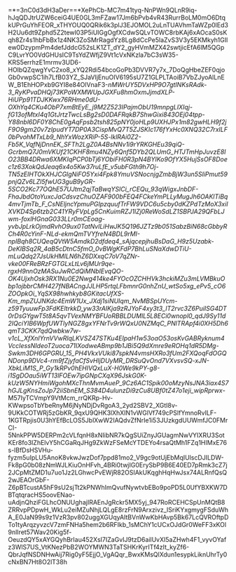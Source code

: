 =*=3nC0d3dH3aDer==*XePhCb-MC7m41tyq-NnPWn9QLnR9iq-hJqQDJtrUZW6ceiG4UE0GL3mFZaw17Jm6bPvb4vR43RurrBoLM0mO6DtqkUPrGuYhFEOR_xTHYOUQ0QRik6k3plJ3EJOMOL2uLnTUAVhmTaWZp0lEd3H2Uu6dt9Zphd5Z2tewI03P5iUIGgOgfXCdwSQLvTOWC8rbKAj6xAOcaS0sKqh8Zr4s1hbFbBx1z4NK3ZoSMrRagdYz8Lg8dCcPe5laZvS3V3y5EKMkyh1GIlew0DzypmPm4defJddcG52sLK1ZT_dY2_gyHVmMZX42swtjicEfA6lM5QGpC9LvrYO0VdGHUsIC9TsYdZWfjZ9Vt1cVxNKzla7bC3sW35-KRS5errhzE1mrmv3UD6-HOlbQZqwgYvC2xo8_xYQ2Rdi54bcoGoPb3DVVR7y7x_7DoQgHbeZEF0qjoGb0vwpSC1ih7LfB03YZ_SJaVIjEnuOIV6195sU7Z1GLPLTAoiB7VbZJyoAlLnEW_B1EhHOPxb9GYI8e84OlVnaF3-_nMWrUY5DVxHP9O7gtINKsRAdk-3_RyKPvaDHQj73KPoWXMWUpJGXFu8hmOxmJjmdXLP-HiUPp91TDJKKwx76RHme0dU-OXhYq4CKu4ObP7xmBtEyE_j9M2Z523IPajmObU19mnpgLIXIqj-fG13ofMtxI4q1GtJrtzTwcLsBg2sD0DAFRqkB7ShwGixi843OEj04tpp-Y88nbl6DF0Y8ChE0gAqFpsb2tsh825pNY0joHLp9UXHJPx1m82gwHLH9f2jF9O9gm20v7zIpudYT7DP0A3CispMvQ7T5ZJSKIc176fYxHc0XNQ32C7rxILF0bPvohMTxLb9_NhYxWozXRiP-5S-lklRAi0Z2-Fb5K_VqfNjDnnEK_SFTh2LgZ0A4BsNNv1i9rYRKGHEu39qiQ-GcrbmQ7J0mVKUf21CKHF8mu4NZy6Qnf5DYb2QLUmG_HTJTmHpJuvzE8IO23BB4DRwa6XMKIqPCP0bTj6YObiFH0R3pN4BYlKo9OfYX5HujSsOF8Doec1z63XokQdJeaq6x4o5Kw37ruLfE_v5ubFGth9h7Oj-TN5zEIHTOkXHJCGlgNiFO5Yxi4Fpk8YmuVSNocnjgZmbBjW3un5SIiPmut59pnjQZv6LZl5fwUG3guB9yGR-5SCO2Kc77OQhE57UJtm2qjTaBwqYSlCi_rCEQu_93qWigxJnbDF-FhaJbdOtoYuxcJaCdsvzChuOZAF900bFEQ4FCkeYmPLLyMugJh6OAKlTiBq4mvTjmTb_F_CsNEljncYpmuPGIpzquufTrFW9VDC6u5cby0dKZPdTzMoX3xilXVKD4Sp6tzb2C41YRyFVpLg5CnKuimRZJ1lZj0ReWoSdLZ1SBPJA29QFbLJwm-foxlHGnaG033LLr0mCEoag-yvbJpLrkOjmdRvhO9ux0TatNvlLiHwJK5Q196JZTz9b051SabzBiN68cGbbyRCh4R0cYinF-NLd-ekmQmTVYfreN4BDL9rMI-npIBqh8CUQeqQVtW5AmdkD2dfdeq4_sAjqcepjhuBsDaG_H9z5Uzabk-DeKIBSq2R_4aB5cDtnC5fmO_0vBWgKFdP7BhLuSNaXdwDTiU-mLuQdq27JsUkHMILN6hZ6DXxqC7oV7qZNr-vke00FReBRzFGTGLxLtLv6jMUr9qe-rgxH9nnOzMASuJwRCdQiMNbIEvqQO-OK4UjxhOsk3RX1Nu0E2Nwg414ke4FYOcOZCHHVk3hckiMZu3mLVMBkuObp1ojbbrCMH427fNBACngJJLHP5rtqLFbmnrG0nhZnU_wtSo5xg_ePv5_cO6ZOOpkOi_YqSX98hwhkyb8GKitacUfXS-Km_mpZUJNKdc4EmW1Ux_JXdj1siNUIqm_NvMBSpUYcm-z59TyuuwFp3FdKEltrkkD_yw33rAIKja9zRJYoF4xy3t3_lT2rvc3Z6PuiISG4DT0rDsGYgwT5t8A5qvTVexNMYBFUoRBBLDUMlL5L8ECi0wnopl0_qdJ9Sy11d2IQciYIB6WpfUWTlyNGZ8gxYFNrTv9rWQxU0NZMqC_PNlTRApf4i0XH5Dh6qmT3CKK7qdQwbkw7w-v1cL_XfXnIYrnVVwRlqLKVSZ47STKu4EIpaH1w53oaO53osKvGABRyknum4VccIessNIdeoT2uoca71IXodweABmp9b1JBi5Q9dXmre9eROHq1dR5DMg-Swkm3DH6GPGRU_15_PH4VkxVUki87spkN4vmsHXRo3fUm2FXQoqFdOGQNDonp9DVc4-rm9fZjyfaCfSvHljDUyMR_DRSuQvOnd7VXvsvSQ-xJN-XbkLiM1S_P_Gy1kRPv0hEHIVQxLuX-H0We9kPY-g8-i1SgDOau5iWT13lFOEw7ipGNpCXqX96JskG0K-kUzW5NYHmiWgohMXcThnMvmAueP_9Cz6AC1Spik00oMzyNsJNA3iax4S7hGJLgKnsZoJp72iiSbnEM_S384D4ulunzDi9zCu8UBf0tZ47o1eji_wipRprwx_-M57IyTCVmpY9VtMcm_rrQKRp-Hv-KWwpsoTbYbeRnyM6jNyNDjDvRgoA3_2yd2SBV2_XGtI8v-9UKkCOTWRj5zGbKR_9qxU9QHK3lXhXIN1vWGlVf749cPSlfYmnoRvILF-1KGTRpjis0U3hYEfBcLOS5JblXwW2IAQdvZfNrIe1i53JUzkgdUUWmfJC0FMrCI-5NnkPPW5DERPm2cVLfqnH8xNIibNR7kQgSUiZnyJGUagmNwVYIXRU3SotKEr8fo3IZhElvY5hCGaRqJHg9ZkWzFSeMcYTDEYo4rsaQtMh1FZq1HIMxE76s-lBfDsHSVHu-fyzm5uIpLU5AnoK8vkwJwzDof7ppd81mo2_V9gc9otUjEbMqIUlscDJILDW-Fk8pG0b08zNmWJLKiuOnHFvh_4BRi0twjIG0ErySbP9B6E40ED7pRmk3cZ7j2JCpMtZMD1u7uo1Jz2LGhwcPvEWjR82OSIAkUKqghHqHwJsx74ALRnfQsQ2wJEAOrGbF-Z6pBTcustA5hF9sU2sjTt2kPNWhImQvufNywtvbEBo9poPD5L0UfYBXKW7DBTqtqracHS5oovENao-uAdjnQhziFGLhcONUUghajIRAEnJgRckr5MX5yj_947RoRCEHCSpUnMQtB8ZRRvpPDpwH_WkLu2eiMZuNhjLQLgE8rzFrN9Arxzivz_ISriKYxgmygFSduWhA_E0JaN99s9z1VzR3pv802uggXGUqyAItBVnWwKbHAvp5Bk67LcQVROftpDTo1tyArqzyvzcV7zmFNHa5hem2b6RFIkb_1sMChY1cUCxOJdGr0WeFF3xKOl9nlIret57Wav20Kig5f-OeuzdQY5xAYGQyhBrIau452XsI7IZaGvIJ9tzD6ailUvXI5aZHwh4F1_vyvOYafz3WlS7US_VtKNezPbB2WOYMWN3TaTSHKrKyrITf4zIt_kyZf6-QbrJqfNSDNHwAij7Rig0yF5EjjO_VgAQqr_BwxKMsQlXdun1esypkLiknUhrTy0cNxBN7Ht8O2lT38h